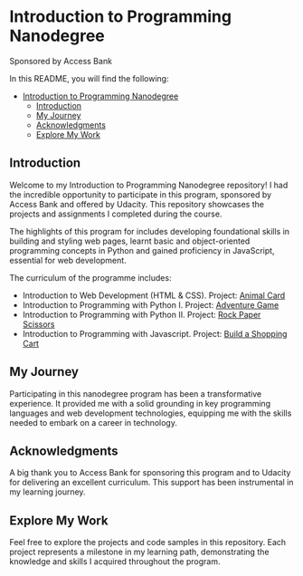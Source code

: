 # Introduction to Programming Nanodegree
Sponsored by Access Bank

In this README, you will find the following:
- [Introduction to Programming Nanodegree](#introduction-to-programming-nanodegree)
  - [Introduction](#introduction)
  - [My Journey](#my-journey)
  - [Acknowledgments](#acknowledgments)
  - [Explore My Work](#explore-my-work)

## Introduction
Welcome to my Introduction to Programming Nanodegree repository! I had the incredible opportunity to participate in this program, sponsored by Access Bank and offered by Udacity. This repository showcases the projects and assignments I completed during the course.

The highlights of this program for includes developing foundational skills in building and styling web pages, learnt basic and object-oriented programming concepts in Python and gained proficiency in JavaScript, essential for web development.

The curriculum of the programme includes:
- Introduction to Web Development (HTML & CSS). Project: [Animal Card](<Animal Card/README.md>)
- Introduction to Programming with Python I. Project: [Adventure Game](<Adeventure Game/README.md>)
- Introduction to Programming with Python II. Project: [Rock Paper Scissors](<Rock Paper Scissors/README.md>)
- Introduction to Programming with Javascript. Project: [Build a Shopping Cart](<Shopping Cart Project/README.md>)

## My Journey
Participating in this nanodegree program has been a transformative experience. It provided me with a solid grounding in key programming languages and web development technologies, equipping me with the skills needed to embark on a career in technology.

## Acknowledgments
A big thank you to Access Bank for sponsoring this program and to Udacity for delivering an excellent curriculum. This support has been instrumental in my learning journey.

## Explore My Work
Feel free to explore the projects and code samples in this repository. Each project represents a milestone in my learning path, demonstrating the knowledge and skills I acquired throughout the program.
